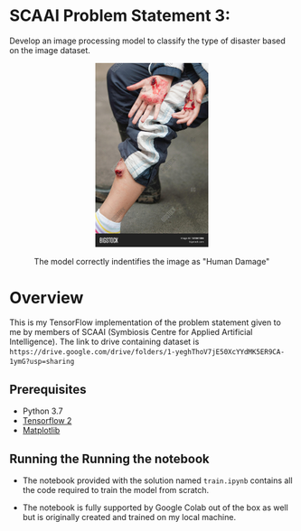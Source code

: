 ﻿# SCAAI Problem Statement 3: 
Develop an image processing model to classify the type of disaster based on the
image dataset.

<p align="center"><img src="test.jpg" width="200"\></p>
<p align="center">The model correctly indentifies the image as "Human Damage"</p>

# Overview

This is my TensorFlow implementation of the problem statement given to me by members of SCAAI (Symbiosis Centre for Applied Artificial Intelligence). The link to drive containing dataset is ```https://drive.google.com/drive/folders/1-yeghThoV7jE50XcYYdMK5ER9CA-1ymG?usp=sharing```

## Prerequisites

- Python 3.7
- [Tensorflow 2 ](https://github.com/tensorflow/tensorflow/)
- [Matplotlib](https://matplotlib.org/)

## Running the Running the notebook
- The notebook provided with the solution named ```train.ipynb``` contains all the code required to train the model from scratch.

-  The notebook is fully supported by Google Colab out of the box as well but is originally created and trained on my local machine. 


